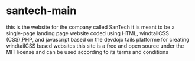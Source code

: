 # santech-main
this is the website for the company called SanTech
it is meant to be a single-page landing page website
coded using HTML, windtailCSS (CSS),PHP, and javascript
based on the devdojo tails platforme for creating windtailCSS based websites
this site is a free and open source under the MIT license and can be used according to its terms and conditions